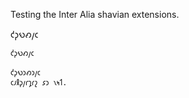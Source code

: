 Testing the Inter Alia shavian extensions.

𐑒︀𐑜︀𐑻︀𐑺︀𐑢︀𐑤︀

```py
𐑒︀𐑜︀𐑻︀𐑺︀𐑢︀𐑤︀
```

```
𐑒︀𐑜︀𐑻︀𐑮𐑺︀𐑮𐑢︀𐑤︀
𐑤𐑨𐑙𐑜𐑢𐑩𐑡𐑩𐑟 𐑭𐑮 𐑯𐑰𐑑.
```
